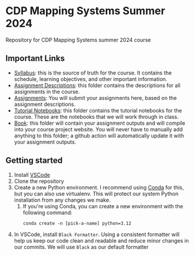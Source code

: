 # CDP Mapping Systems Summer 2024

Repository for CDP Mapping Systems summer 2024 course

## Important Links

- [Syllabus](Syllabus/syllabus.md): this is the source of truth for the course. It contains the schedule, learning objectives, and other important information.
- [Assignment Descriptions](Assignment_Descriptions): this folder contains the descriptions for all assignments in the course.
- [Assignments](Assignments): You will submit your assignments here, based on the assignment descriptions.
- [Tutorial Notebooks](Tutorials): this folder contains the tutorial notebooks for the course. These are the notebooks that we will work through in class.
- [Book](Book): this folder will contain your assignment outputs and will compile into your course project website. You will never have to manually add anything to this folder; a github action will automatically update it with your assignment outputs.

## Getting started

1. Install [VSCode](https://code.visualstudio.com/)
2. Clone the repository
3. Create a new Python environment. I recommend using [Conda](https://conda.io/projects/conda/en/latest/user-guide/install/index.html) for this, but you can also use virtualenv. This will protect our system Python installation from any changes we make.
   1. If you're using Conda, you can create a new environment with the following command:
      ```
      conda create -n [pick-a-name] python=3.12
      ```
4. In VSCode, install `Black Formatter`. Using a consistent formatter will help us keep our code clean and readable and reduce minor changes in our commits. We will use `Black` as our default formatter

